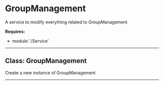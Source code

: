 # GroupManagement

A service to modify everything related to GroupManagement

**Requires:**

+ module:'./Service'

* * *

## Class: GroupManagement

Create a new instance of GroupManagement

* * *
